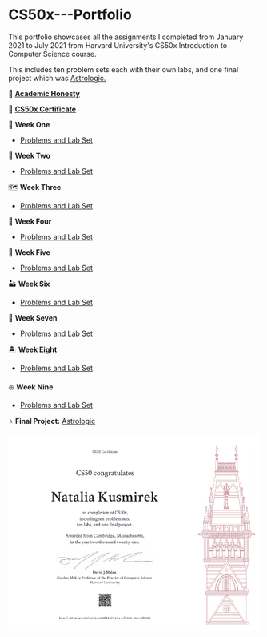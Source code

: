 # CS50x---Portfolio
This portfolio showcases all the assignments I completed from January 2021 to July 2021 from Harvard University's CS50x Introduction to Computer Science course.

This includes ten problem sets each with their own labs, and one final project which was [Astrologic.](https://github.com/nataliakusmirek/Astrologic)


👋 [**Academic Honesty**](https://cs50.harvard.edu/x/2021/honesty/)

💬 [**CS50x Certificate**](https://drive.google.com/file/d/1e0vnnK3pUvmG4qAslf_UD_JtOKcApcO1/view?usp=sharing)


🌻 **Week One**
  * [Problems and Lab Set](https://github.com/nataliakusmirek/CS50x---Portfolio/tree/main/pset1)

🌱 **Week Two**
  * [Problems and Lab Set](https://github.com/nataliakusmirek/CS50x---Portfolio/tree/main/pset2)

🗺️ **Week Three**
  * [Problems and Lab Set](https://github.com/nataliakusmirek/CS50x---Portfolio/tree/main/pset3)

🧃 **Week Four**
  * [Problems and Lab Set](https://github.com/nataliakusmirek/CS50x---Portfolio/tree/main/pset4)

🐝 **Week Five**
  * [Problems and Lab Set](https://github.com/nataliakusmirek/CS50x---Portfolio/tree/main/pset5)

🏜️ **Week Six**
  * [Problems and Lab Set](https://github.com/nataliakusmirek/CS50x---Portfolio/tree/main/pset6)

🍁 **Week Seven**
  * [Problems and Lab Set](https://github.com/nataliakusmirek/CS50x---Portfolio/tree/main/pset7)

🏝️ **Week Eight**
  * [Problems and Lab Set](https://github.com/nataliakusmirek/CS50x---Portfolio/tree/main/pset8)

⛵ **Week Nine**
  * [Problems and Lab Set](https://github.com/nataliakusmirek/CS50x---Portfolio/tree/main/pset9)



⭐ **Final Project:** [Astrologic](https://github.com/nataliakusmirek/Astrologic)

![Certificate](CS50.png)
